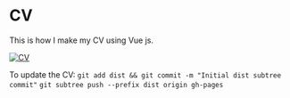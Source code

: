 # CV

This is how I make my CV using Vue js.

<a href="https://kazewong.github.io/CV">
<img src="https://badgen.net/badge/CV/pdf/green" alt="CV"/>
</a>

To update the CV:
`git add dist && git commit -m "Initial dist subtree commit"`
`git subtree push --prefix dist origin gh-pages`
